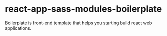 # react-app-sass-modules-boilerplate
Boilerplate is front-end template that helps you starting build react web applications.


